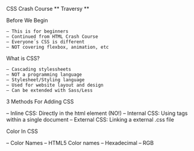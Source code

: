 CSS Crash Course
** Traversy **

Before We Begin

    – This is for beginners
    – Continued from HTML Crash Course
    – Everyone´s CSS is different
    – NOT covering flexbox, animation, etc

What is CSS?

    – Cascading stylessheets
    – NOT a programming language
    – Stylesheet/Styling language
    – Used for website layout and design
    – Can be extended with Sass/Less

3 Methods For Adding CSS

– Inline CSS: Directly in the html element (NO!)
– Internal CSS: Using <style></style> tags within a single document
– External CSS: Linking a external .css file

Color In CSS

– Color Names
– HTML5 Color names
– Hexadecimal
– RGB
